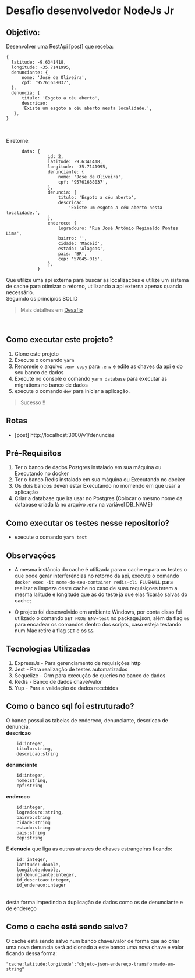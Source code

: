 # Desafio desenvolvedor NodeJs Jr

## Objetivo: <br>
Desenvolver uma RestApi [post] que receba: 
```
{
  latitude: -9.6341418,
  longitude: -35.7141995,
  denunciante: {
      nome: 'José de Oliveira',
      cpf: '95761638037',
  },
  denuncia: {
      titulo: 'Esgoto a céu aberto',
      descricao:
      'Existe um esgoto a céu aberto nesta localidade.',
   },
}

```
<br>

E retorne:
```
      data: {
                id: 2,
                latitude: -9.6341418,
                longitude: -35.7141995,
                denunciante: {
                    nome: 'José de Oliveira',
                    cpf: '95761638037',
                },
                denuncia: {
                    titulo: 'Esgoto a céu aberto',
                    descricao:
                        'Existe um esgoto a céu aberto nesta localidade.',
                },
                endereco: {
                    logradouro: 'Rua José Antônio Reginaldo Pontes Lima',
                    bairro: '',
                    cidade: 'Maceió',
                    estado: 'Alagoas',
                    pais: 'BR',
                    cep: '57045-015',
                },
            }
```
Que utilize uma api externa para buscar as localizações e utilize um sistema de cache para
otimizar o retorno, utilizando a api externa apenas quando necessário. <br>
Seguindo os principios SOLID <br>

> Mais detalhes em [Desafio](https://github.com/RogaLabs/teste-backend-nodejs)
<br>

## Como executar este projeto?
1. Clone este projeto
2. Execute o comando ``` yarn ```
3. Renomeie o arquivo ```.env copy``` para ``` .env ``` e edite as chaves da api e do seu banco de dados
4. Execute no console o comando ```yarn database``` para executar as migrations no banco de dados <br>
5. execute o comando ```dev``` para iniciar a aplicação.
> Sucesso !!

## Rotas
- [post] http://localhost:3000/v1/denuncias

## Pré-Requisitos
1. Ter o banco de dados Postgres instalado em sua máquina ou Executando no docker
2. Ter o banco Redis instalado em sua máquina ou Executando no docker
3. Os dois bancos deven estar Executando no momendo em que usar a aplicação
4. Criar a database que ira usar no Postgres (Colocar o mesmo nome da database criada lá no arquivo .env na variável DB_NAME)

## Como executar os testes nesse repositorio?
- execute o comando ```yarn test```

## Observações
- A mesma instância do cache é utilizada para o cache e para os testes o que pode gerar interferências no retorno da api,
execute o comando ``` docker exec -it nome-do-seu-container redis-cli FLUSHALL ``` para realizar a limpeza deste cache
no caso de suas requisiçoes terem a mesma lalitude e longitude que as do teste já que elas ficarão salvas do cache;

- O projeto foi desenvolvido em ambiente Windows, por conta disso foi utilizado o comando ```SET NODE_ENV=test``` no package.json,
    além da flag ```&&``` para encadear os comandos dentro dos scripts, caso esteja testando num Mac retire a flag ```SET``` e os ```&&```

## Tecnologias Utilizadas
1. ExpressJs - Para gerenciamento de requisições http
2. Jest - Para realização de testes automatizados
3. Sequelize - Orm para execução de queries no banco de dados
4. Redis - Banco de dados chave/valor
5. Yup - Para a validação de dados recebidos 

## Como o banco sql foi estruturado?

O banco possui as tabelas de endereco, denunciante, descricao de denuncia. <br>
**descricao**
```
    id:integer,
    titulo:string,
    descricao:string
```
**denunciante**
```
    id:integer,
    nome:string,
    cpf:string
```
**endereco**
```
    id:integer,
    logradouro:string,
    bairro:string
    cidade:string
    estado:string
    pais:string
    cep:string
```
E **denucia** que liga as outras atraves de chaves estrangeiras ficando:
```
    id: integer,
    latitude: double,
    longitude:double,
    id_denunciante:integer,
    id_descricao:integer,
    id_endereco:integer
```
<br>
desta forma impedindo a duplicação de dados como os de denunciante e de endereço

## Como o cache está sendo salvo?
O cache está sendo salvo num banco chave/valor de forma que ao criar uma nova denuncia será adicionado a este banco uma nova chave e valor
ficando dessa forma:
```
"cache:latitude:longitude":"objeto-json-endereço-transformado-em-string"
```

